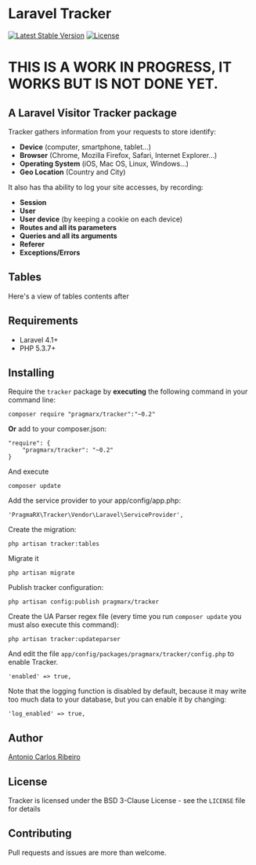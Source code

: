 # Laravel Tracker

[![Latest Stable Version](https://poser.pugx.org/pragmarx/tracker/v/stable.png)](https://packagist.org/packages/pragmarx/tracker) [![License](https://poser.pugx.org/pragmarx/tracker/license.png)](https://packagist.org/packages/pragmarx/tracker)

# THIS IS A WORK IN PROGRESS, IT WORKS BUT IS NOT DONE YET.

## A Laravel Visitor Tracker package

Tracker gathers information from your requests to store identify:

- **Device** (computer, smartphone, tablet...)
- **Browser** (Chrome, Mozilla Firefox, Safari, Internet Explorer...)
- **Operating System** (iOS, Mac OS, Linux, Windows...)
- **Geo Location** (Country and City)

It also has tha ability to log your site accesses, by recording:

- **Session**
- **User**
- **User device** (by keeping a cookie on each device)
- **Routes and all its parameters**
- **Queries and all its arguments**
- **Referer**
- **Exceptions/Errors**

## Tables

Here's a view of tables contents after

## Requirements

- Laravel 4.1+
- PHP 5.3.7+

## Installing

Require the `tracker` package by **executing** the following command in your command line:

    composer require "pragmarx/tracker":"~0.2"

**Or** add to your composer.json:

    "require": {
        "pragmarx/tracker": "~0.2"
    }

And execute

    composer update

Add the service provider to your app/config/app.php:

    'PragmaRX\Tracker\Vendor\Laravel\ServiceProvider',

Create the migration:

    php artisan tracker:tables

Migrate it

    php artisan migrate

Publish tracker configuration:

    php artisan config:publish pragmarx/tracker

Create the UA Parser regex file (every time you run `composer update` you must also execute this command):

    php artisan tracker:updateparser

And edit the file `app/config/packages/pragmarx/tracker/config.php` to enable Tracker.

    'enabled' => true,

Note that the logging function is disabled by default, because it may write too much data to your database, but you can enable it by changing:

    'log_enabled' => true,

## Author

[Antonio Carlos Ribeiro](http://twitter.com/iantonioribeiro)

## License

Tracker is licensed under the BSD 3-Clause License - see the `LICENSE` file for details

## Contributing

Pull requests and issues are more than welcome.
